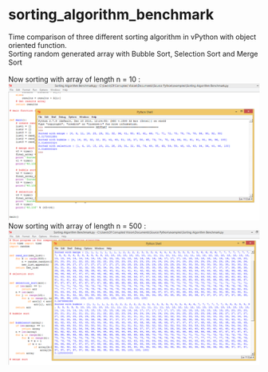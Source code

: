 # sorting_algorithm_benchmark
Time comparison of three different sorting algorithm in vPython with object oriented function. 
<br>Sorting random generated array with Bubble Sort, Selection Sort and Merge Sort
<br>
<br>Now sorting with array of length n = 10 :
<img src='https://github.com/nitrous-git/sorting_algorithm_benchmark/blob/main/sorting_1.png'>
<br>Now sorting with array of length n = 500 :
<img src='https://github.com/nitrous-git/sorting_algorithm_benchmark/blob/main/sorting_2.png'>
